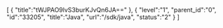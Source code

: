 [
	{
		"title":"tWJPAO9lvS3burKJvQn6JA=="
	},
	{
		"level":"1",
		"parent_id":"0",
		"id":"33205",
		"title":"Java",
		"url":"/sdk/java",
		"status":"2"
	}
]